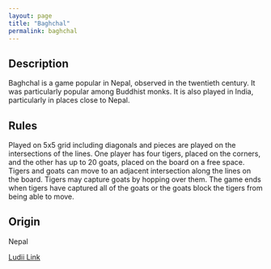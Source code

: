 ```yaml
---
layout: page
title: "Baghchal"
permalink: baghchal
---
```

## Description

Baghchal is a game popular in Nepal, observed in the twentieth century. It was particularly popular among Buddhist monks. It is also played in India, particularly in places close to Nepal.

## Rules

Played on 5x5 grid including diagonals and pieces are played on the intersections of the lines. One player has four tigers, placed on the corners, and the other has up to 20 goats, placed on the board on a free space. Tigers and goats can move to an adjacent intersection along the lines on the board. Tigers may capture goats by hopping over them. The game ends when tigers have captured all of the goats or the goats block the tigers from being able to move.

## Origin

Nepal 

[Ludii Link](https://ludii.games/details.php?keyword=Baghchal)
